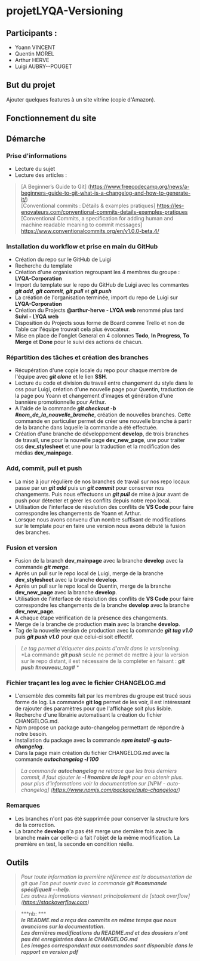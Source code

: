 # projetLYQA-Versioning

## Participants :
- Yoann VINCENT
- Quentin MOREL
- Arthur HERVE
- Luigi AUBRY--POUGET

## But du projet

Ajouter quelques features à un site vitrine (copie d'Amazon).

## Fonctionnement du site



## Démarche
### Prise d'informations
- Lecture du sujet
- Lecture des articles :  
> [A Beginner’s Guide to Git] (https://www.freecodecamp.org/news/a-beginners-guide-to-git-what-is-a-changelog-and-how-to-generate-it/)  
> [Conventional commits : Détails & examples pratiques] https://les-enovateurs.com/conventional-commits-details-exemples-pratiques  
> [Conventional Commits, a specification for adding human and machine readable meaning to commit messages] https://www.conventionalcommits.org/en/v1.0.0-beta.4/  
### Installation du workflow et prise en main du GitHub
- Création du repo sur le GitHub de Luigi
- Recherche du template
- Création d'une organisation regroupant les 4 membres du groupe : **LYQA-Corporation**
- Import du template sur le repo du GitHub de Luigi avec les commantes ***git add***, ***git commit***, ***git pull*** et ***git push***
- La création de l'organisation terminée, import du repo de Luigi sur **LYQA-Corporation**
- Création du Projects **@arthur-herve - LYQA web** renommé plus tard **Suivi - LYQA web**
- Disposition du Projects sous forme de Board comme Trello et non de Table car l'équipe trouvait cela plus évocateur.
- Mise en place de l'onglet General en 4 colonnes **Todo**, **In Progress**, **To Merge** et **Done** pour le suivi des actions de chacun.

### Répartition des tâches et création des branches
- Récupération d'une copie locale du repo pour chaque membre de l'équipe avec ***git clone*** et le lien **SSH**.
- Lecture du code et division du travail entre changement du style dans le css pour Luigi, création d'une nouvelle page pour Quentin, traduction de la page pou Yoann et changement d'images et génération d'une bannière promotionnelle pour Arthur.
- A l'aide de la commande ***git checkout -b #nom_de_la_nouvelle_branche***, création de nouvelles branches. Cette commande en particulier permet de créer une nouvelle branche à partir de la branche dans laquelle la commande a été effectuée.
- Création d'une branche de développement **develop**, de trois branches de travail, une pour la nouvelle page **dev_new_page**, une pour traiter css **dev_stylesheet** et une pour la traduction et la modification des médias **dev_mainpage**.

### Add, commit, pull et push
- La mise à jour régulière de nos branches de travail sur nos repo locaux passe par un ***git add*** puis un ***git commit*** pour conserver nos changements. Puis nous effectuons un ***git pull*** de mise à jour avant de push pour détecter et gérer les conflits depuis notre repo local.
- Utilisation de l'interface de résolution des conflits de **VS Code** pour faire correspondre les changements de Yoann et Arthur.
- Lorsque nous avons convenu d'un nombre suffisant de modifications sur le template pour en faire une version nous avons débuté la fusion des branches.

### Fusion et version
- Fusion de la branch **dev_mainpage** avec la branche **develop** avec la commande ***git merge***.
- Après un pull sur le repo local de Luigi, merge de la branche **dev_stylesheet** avec la branche **develop**.
- Après un pull sur le repo local de Quentin, merge de la branche **dev_new_page** avec la branche **develop**.
- Utilisation de l'interface de résolution des conflits de **VS Code** pour faire correspondre les changements de la branche **develop** avec la branche **dev_new_page**.
- A chaque étape vérification de la présence des changements.
- Merge de la branche de production **main** avec la branche **develop**.
- Tag de la nouvelle version de production avec la commande ***git tag v1.0*** puis ***git push v1.0*** pour que celui-ci soit effectif.  
> *Le tag permet d'étiqueter des points d'arrêt dans le versionning.*  
> *La commande ***git push*** seule ne permet de mettre à jour la version sur le repo distant, il est nécessaire de la compléter en faisant : ***git push #nouveau_tag#*** *   

### Fichier traçant les log avec le fichier CHANGELOG.md
- L'ensemble des commits fait par les membres du groupe est tracé sous forme de log. La commande **git log** permet de les voir, il est intéressant de rajouter des paramètres pour que l'affichage soit plus lisible.
- Recherche d'une librairie automatisant la création du fichier CHANGELOG.md.
- Npm propose un package auto-changelog permettant de répondre à notre besoin.
- Installation du package avec la commande ***npm install -g auto-changelog***.
- Dans la page main création du fichier CHANGELOG.md avec la commande ***autochangelog -l 100***  
> *La commande ***autochangelog*** ne retrace que les trois derniers commit, il faut ajouter le ***-l #nombre de log#*** pour en obtenir plus. pour plus d'informations voir la documentation sur [NPM - auto-changelog] (https://www.npmjs.com/package/auto-changelog/)*

### Remarques
- Les branches n'ont pas été supprimée pour conserver la structure lors de la correction.
- La branche **develop** n'a pas été merge une dernière fois avec la branche **main** car celle-ci a fait l'objet de la même modification. La première en test, la seconde en condition réelle.
## Outils
> *Pour toute information la première référence est la documentation de git que l'on peut ouvrir avec la commande ***git #commande spécifique# --help***.*  
> *Les autres informations viennent principalement de [stack overflow] (https://stackoverflow.com)*
  
  
  
> ***nb:  ***  
> ***le README.md a reçu des commits en même temps que nous avancions sur la documentation.***  
> ***Les dernières modifications du README.md et des dossiers n'ont pas été enregistrées dans le CHANGELOG.md***  
> ***Les images correspondant aux commandes sont disponible dans le rapport en version pdf***